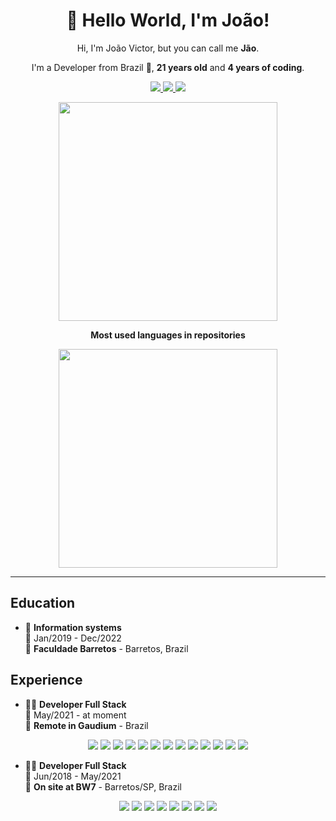 <h1 align='center'>👋 Hello World, I'm João!</h1>


<p align='center'>Hi, I'm João Victor, but you can call me <strong>Jão</strong>.</p>

<p align='center'>I'm a Developer from Brazil 💚, <strong>21 years old</strong> and <strong>4 years of coding</strong>.</p> 

<p align='center'>
	<a target="_blank" href="https://www.linkedin.com/in/joao-veiga/">
		<img src="https://img.shields.io/badge/LinkedIn-0077B5?style=for-the-badge&logo=linkedin&logoColor=white" />
	</a>
	<a target="_blank" href="https://www.instagram.com/joao_vv_souza/">
		<img src="https://img.shields.io/badge/Instagram-E4405F?style=for-the-badge&logo=instagram&logoColor=white" />
	</a>
	<a target="_blank" href="mailto:joaovveigasouza@gmail.com">
		<img src="https://img.shields.io/badge/Gmail-D14836?style=for-the-badge&logo=gmail&logoColor=white" />
	</a>
</p>
<p align='center'>
  <a href="#"><img src="https://github-readme-stats.vercel.app/api?username=JVVeiga&show_icons=true&count_private=true&theme=dark&hide_border=true" width="350"></a>
</p>


<p align='center'><strong>Most used languages in repositories</strong></p>
<p align='center'>
  <a href="#"><img src="https://github-readme-stats.vercel.app/api/top-langs/?username=JVVeiga&langs_count=5&theme=dark&hide_title=true&hide_border=true&cache_seconds=7200" width="350"></a>
</p>

----

## Education

- 📖 **Information systems**\
📆 Jan/2019 - Dec/2022\
📍 **Faculdade Barretos** - Barretos, Brazil

## Experience

- 👨‍💻 **Developer Full Stack**\
📆 May/2021 - at moment\
📍 **Remote in Gaudium** - Brazil

<p align='center'>
  <img src="https://img.shields.io/badge/PHP-777BB4?logo=php&logoColor=white" />
<img src="https://img.shields.io/badge/go-%2300ADD8.svg?logo=go&logoColor=white" />
<img src="https://img.shields.io/badge/MySQL-00000F?logo=mysql&logoColor=white" />
<img src="https://img.shields.io/badge/redis-%23DD0031.svg?&logo=redis&logoColor=white" />
<img src="https://img.shields.io/badge/bootstrap-563D7C?logo=bootstrap&logoColor=white" />
<img src="https://img.shields.io/badge/html5-E34F26?logo=html5&logoColor=white" />
<img src="https://img.shields.io/badge/SASS-hotpink.svg?logo=SASS&logoColor=white" />
<img src="https://img.shields.io/badge/css3-1572B6?logo=css3&logoColor=white" />
<img src="https://img.shields.io/badge/JavaScript-F7DF1E?logo=javascript&logoColor=black" />
<img src="https://img.shields.io/badge/jQuery-0769AD?logo=jquery&logoColor=white" />
<img src="https://img.shields.io/badge/Git-F05032?logo=git&logoColor=white" />
<img src="https://img.shields.io/badge/Postman-FF6C37?logo=Postman&logoColor=white" />
<img src="https://img.shields.io/badge/Insomnia-black?logo=insomnia&logoColor=5849BE" />
</p>

- 👨‍💻 **Developer Full Stack**\
📆 Jun/2018 - May/2021\
📍 **On site at BW7** - Barretos/SP, Brazil


<p align='center'>
  <img src="https://img.shields.io/badge/PHP-777BB4?logo=php&logoColor=white" />
<img src="https://img.shields.io/badge/MySQL-00000F?logo=mysql&logoColor=white" />
<img src="https://img.shields.io/badge/bootstrap-563D7C?logo=bootstrap&logoColor=white" />
<img src="https://img.shields.io/badge/html5-E34F26?logo=html5&logoColor=white" />
<img src="https://img.shields.io/badge/css3-1572B6?logo=css3&logoColor=white" />
<img src="https://img.shields.io/badge/JavaScript-F7DF1E?logo=javascript&logoColor=black" />
<img src="https://img.shields.io/badge/jQuery-0769AD?logo=jquery&logoColor=white" />
<img src="https://img.shields.io/badge/Git-F05032?logo=git&logoColor=white" />
</p>



